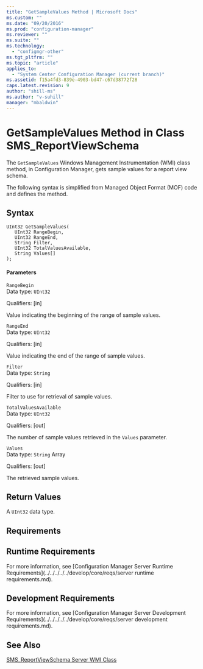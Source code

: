 ```yaml
---
title: "GetSampleValues Method | Microsoft Docs"
ms.custom: ""
ms.date: "09/20/2016"
ms.prod: "configuration-manager"
ms.reviewer: ""
ms.suite: ""
ms.technology:
  - "configmgr-other"
ms.tgt_pltfrm: ""
ms.topic: "article"
applies_to:
  - "System Center Configuration Manager (current branch)"
ms.assetid: f15a4fd3-839e-4903-bd47-c67d38772f28
caps.latest.revision: 9
author: "shill-ms"
ms.author: "v-suhill"
manager: "mbaldwin"
---
```

# GetSampleValues Method in Class SMS_ReportViewSchema
The `GetSampleValues` Windows Management Instrumentation (WMI) class method, in Configuration Manager, gets sample values for a report view schema.  

 The following syntax is simplified from Managed Object Format (MOF) code and defines the method.  

## Syntax  

```  
UInt32 GetSampleValues(  
   UInt32 RangeBegin,  
   UInt32 RangeEnd,  
   String Filter,  
   UInt32 TotalValuesAvailable,  
   String Values[]  
);  
```  

#### Parameters  
 `RangeBegin`  
 Data type: `UInt32`  

 Qualifiers: [in]  

 Value indicating the beginning of the range of sample values.  

 `RangeEnd`  
 Data type: `UInt32`  

 Qualifiers: [in]  

 Value indicating the end of the range of sample values.  

 `Filter`  
 Data type: `String`  

 Qualifiers: [in]  

 Filter to use for retrieval of sample values.  

 `TotalValuesAvailable`  
 Data type: `UInt32`  

 Qualifiers: [out]  

 The number of sample values retrieved in the `Values` parameter.  

 `Values`  
 Data type: `String` Array  

 Qualifiers: [out]  

 The retrieved sample values.  

## Return Values  
 A `UInt32` data type.  

## Requirements  

## Runtime Requirements  
 For more information, see [Configuration Manager Server Runtime Requirements](../../../../../develop/core/reqs/server runtime requirements.md).  

## Development Requirements  
 For more information, see [Configuration Manager Server Development Requirements](../../../../../develop/core/reqs/server development requirements.md).  

## See Also  
 [SMS_ReportViewSchema Server WMI Class](../../../../../develop/reference/core/servers/reporting/sms_reportviewschema-server-wmi-class.md)
